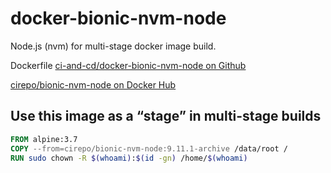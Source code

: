 # docker-bionic-nvm-node

Node.js (nvm) for multi-stage docker image build.

Dockerfile [ci-and-cd/docker-bionic-nvm-node on Github](https://github.com/ci-and-cd/docker-bionic-nvm-node)

[cirepo/bionic-nvm-node on Docker Hub](https://hub.docker.com/r/cirepo/bionic-nvm-node/)

## Use this image as a “stage” in multi-stage builds

```dockerfile
FROM alpine:3.7
COPY --from=cirepo/bionic-nvm-node:9.11.1-archive /data/root /
RUN sudo chown -R $(whoami):$(id -gn) /home/$(whoami)
```
